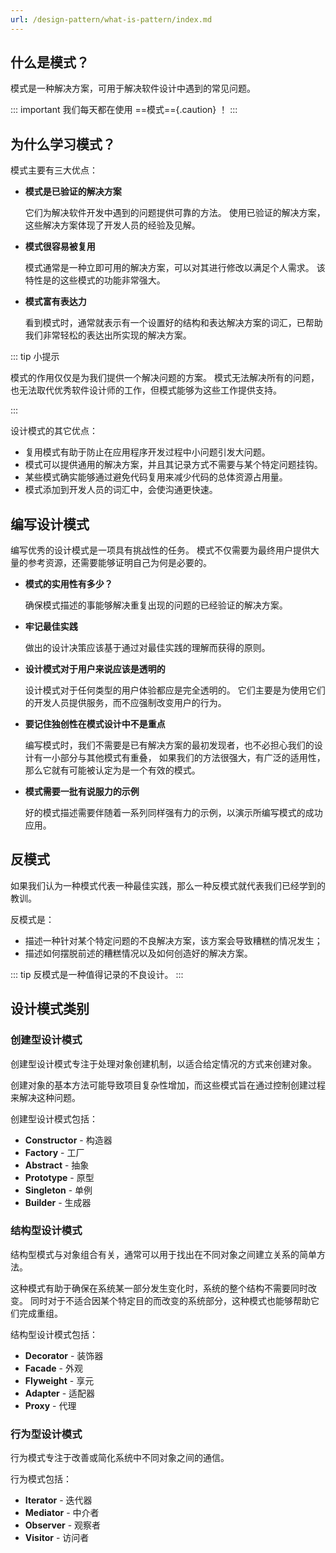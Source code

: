 ```yaml
---
url: /design-pattern/what-is-pattern/index.md
---
```

## 什么是模式？

模式是一种解决方案，可用于解决软件设计中遇到的常见问题。

::: important 我们每天都在使用 ==模式=={.caution} ！
:::

## 为什么学习模式？

模式主要有三大优点：

* **模式是已验证的解决方案**

  它们为解决软件开发中遇到的问题提供可靠的方法。
  使用已验证的解决方案，这些解决方案体现了开发人员的经验及见解。

* **模式很容易被复用**

  模式通常是一种立即可用的解决方案，可以对其进行修改以满足个人需求。
  该特性是的这些模式的功能非常强大。

* **模式富有表达力**

  看到模式时，通常就表示有一个设置好的结构和表达解决方案的词汇，已帮助我们非常轻松的表达出所实现的解决方案。

::: tip 小提示

模式的作用仅仅是为我们提供一个解决问题的方案。
模式无法解决所有的问题，也无法取代优秀软件设计师的工作，但模式能够为这些工作提供支持。

:::

设计模式的其它优点：

* 复用模式有助于防止在应用程序开发过程中小问题引发大问题。
* 模式可以提供通用的解决方案，并且其记录方式不需要与某个特定问题挂钩。
* 某些模式确实能够通过避免代码复用来减少代码的总体资源占用量。
* 模式添加到开发人员的词汇中，会使沟通更快速。

## 编写设计模式

编写优秀的设计模式是一项具有挑战性的任务。
模式不仅需要为最终用户提供大量的参考资源，还需要能够证明自己为何是必要的。

* **模式的实用性有多少？**

  确保模式描述的事能够解决重复出现的问题的已经验证的解决方案。

* **牢记最佳实践**

  做出的设计决策应该基于通过对最佳实践的理解而获得的原则。

* **设计模式对于用户来说应该是透明的**

  设计模式对于任何类型的用户体验都应是完全透明的。
  它们主要是为使用它们的开发人员提供服务，而不应强制改变用户的行为。

* **要记住独创性在模式设计中不是重点**

  编写模式时，我们不需要是已有解决方案的最初发现者，也不必担心我们的设计有一小部分与其他模式有重叠，
  如果我们的方法很强大，有广泛的适用性，那么它就有可能被认定为是一个有效的模式。

* **模式需要一批有说服力的示例**

  好的模式描述需要伴随着一系列同样强有力的示例，以演示所编写模式的成功应用。

## 反模式

如果我们认为一种模式代表一种最佳实践，那么一种反模式就代表我们已经学到的教训。

反模式是：

* 描述一种针对某个特定问题的不良解决方案，该方案会导致糟糕的情况发生；
* 描述如何摆脱前述的糟糕情况以及如何创造好的解决方案。

::: tip 反模式是一种值得记录的不良设计。
:::

## 设计模式类别

### 创建型设计模式

创建型设计模式专注于处理对象创建机制，以适合给定情况的方式来创建对象。

创建对象的基本方法可能导致项目复杂性增加，而这些模式旨在通过控制创建过程来解决这种问题。

创建型设计模式包括：

* **Constructor** - 构造器
* **Factory** - 工厂
* **Abstract** - 抽象
* **Prototype** - 原型
* **Singleton** - 单例
* **Builder** - 生成器

### 结构型设计模式

结构型模式与对象组合有关，通常可以用于找出在不同对象之间建立关系的简单方法。

这种模式有助于确保在系统某一部分发生变化时，系统的整个结构不需要同时改变。
同时对于不适合因某个特定目的而改变的系统部分，这种模式也能够帮助它们完成重组。

结构型设计模式包括：

* **Decorator** - 装饰器
* **Facade** - 外观
* **Flyweight** - 享元
* **Adapter** - 适配器
* **Proxy** - 代理

### 行为型设计模式

行为模式专注于改善或简化系统中不同对象之间的通信。

行为模式包括：

* **Iterator** - 迭代器
* **Mediator** - 中介者
* **Observer** - 观察者
* **Visitor** - 访问者
